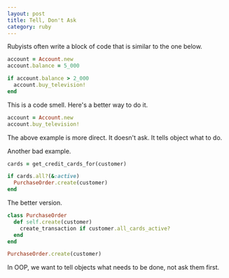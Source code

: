 ```yaml
---
layout: post
title: Tell, Don't Ask
category: ruby
---
```


Rubyists often write a block of code that is similar to the one below.

```ruby
account = Account.new
account.balance = 5_000

if account.balance > 2_000
  account.buy_television!
end
```

<!--break-->

This is a code smell. Here's a better way to do it.

```ruby
account = Account.new
account.buy_television!
```

The above example is more direct. It doesn't ask. It tells object what to do.


Another bad example.

```ruby
cards = get_credit_cards_for(customer)

if cards.all?(&:active)
  PurchaseOrder.create(customer)
end
```

The better version.

```ruby
class PurchaseOrder
  def self.create(customer)
    create_transaction if customer.all_cards_active?
  end
end

PurchaseOrder.create(customer)
```

In OOP, we want to tell objects what needs to be done, not ask them first.
